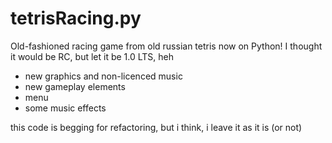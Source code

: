 # tetrisRacing.py
Old-fashioned racing game from old russian tetris now on Python! 
I thought it would be RC, but let it be 1.0 LTS, heh

- new graphics and non-licenced music
- new gameplay elements
- menu
- some music effects

this code is begging for refactoring, but i think, i leave it as it is (or not)
